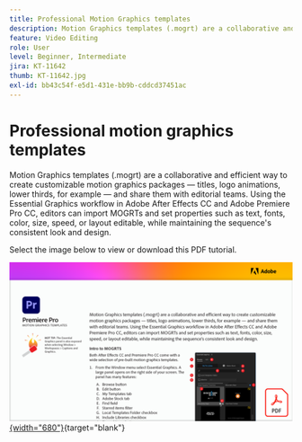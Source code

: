 ```yaml
---
title: Professional Motion Graphics templates
description: Motion Graphics templates (.mogrt) are a collaborative and efficient way to create customizable motion graphics packages — titles, logo animations, lower thirds, and share them with editorial teams
feature: Video Editing
role: User
level: Beginner, Intermediate
jira: KT-11642
thumb: KT-11642.jpg
exl-id: bb43c54f-e5d1-431e-bb9b-cddcd37451ac
---
```

# Professional motion graphics templates

Motion Graphics templates (.mogrt) are a collaborative and efficient way to create customizable motion graphics packages — titles, logo animations, lower thirds, for example — and share them with editorial teams. Using the Essential Graphics workflow in Adobe After Effects CC and Adobe Premiere Pro CC, editors can import MOGRTs and set properties such as text, fonts, color, size, speed, or layout editable, while maintaining the sequence's consistent look and design.

Select the image below to view or download this PDF tutorial.

[![First page image of tutorial](assets/MORGTs.png){width="680"}](assets/Adobe-Premiere-Pro-Motion-Graphics-Templates.pdf){target="blank"}
